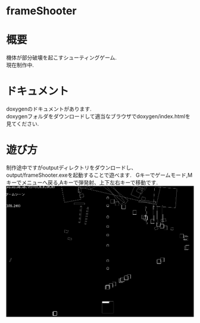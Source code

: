 # frameShooter

# 概要  
機体が部分破壊を起こすシューティングゲーム.  
現在制作中.  
  
# ドキュメント  
doxygenのドキュメントがあります.  
doxygenフォルダをダウンロードして適当なブラウザでdoxygen/index.htmlを見てください.  
# 遊び方  
制作途中ですがoutputディレクトリをダウンロードし、output/frameShooter.exeを起動することで遊べます.  
Gキーでゲームモード,Mキーでメニューへ戻る,Aキーで弾発射、上下左右キーで移動です.  
![demo](https://github.com/SSN817/frameShooter/blob/master/demo.png)  
